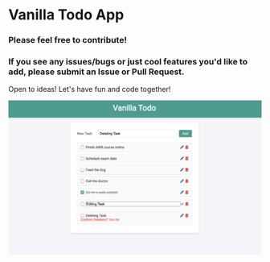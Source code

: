 # Vanilla Todo App
### Please feel free to contribute!
### If you see any issues/bugs or just cool features you'd like to add, please submit an Issue or Pull Request.

Open to ideas! Let's have fun and code together!

![alt text](screenshot.png)